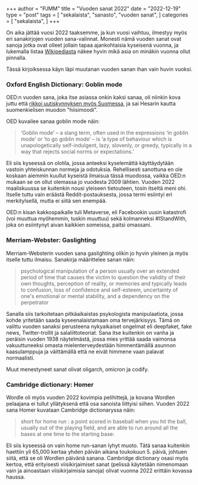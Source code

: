 +++
author = "PJMM"
title = "Vuoden sanat 2022"
date = "2022-12-19"
type = "post"
tags = [
    "sekalaista",
    "sanasto",
    "vuoden sanat",
    ]
categories = [
    "sekalaista",
]
+++

On aika jättää vuosi 2022 taaksemme, ja kun vuosi vaihtuu, ilmestyy myös eri sanakirjojen vuoden sana-valinnat. Monesti nämä vuoden sanat ovat sanoja jotka ovat olleet jollain tapaa ajankohtaisia kyseisenä vuonna, ja lukemalla listaa [Wikipediasta](https://en.wikipedia.org/wiki/Word_of_the_year) näkee hyvin mikä asia on minäkin vuonna ollut pinnalla. 

Tässä kirjoiksessa käyn läpi muutanan vuoden sanan ihan vain huvin vuoksi. 

### Oxford English Dictionary: Goblin mode
OED:n vuoden sana, joka itse asiassa onkin kaksi sanaa, oli niinkin kova juttu että [rikkoi uutiskynnyksen myös Suomessa](https://www.hs.fi/kulttuuri/art-2000009245966.html), ja sai Hesarin kautta suomenkielisen muodon "hiisimoodi".

OED kuvailee sanaa goblin mode näin:
>‘Goblin mode’ – a slang term, often used in the expressions ‘in goblin mode’ or ‘to go goblin mode’ – is ‘a type of behaviour which is unapologetically self-indulgent, lazy, slovenly, or greedy, typically in a way that rejects social norms or expectations.’

Eli siis kyseessä on olotila, jossa anteeksi kyselemättä käyttäydytään vastoin yhteiskunnan normeja ja odotuksia. Rehellisesti sanottuna en ole koskaan aiemmin kuullut kyseistä ilmaisua tässä muodossa, vaikka OED:n mukaan se on ollut olemassa jo vuodesta 2009 lähtien. Vuoden 2022 maaliskuussa se kuitenkin nousi yleiseen tietouteen, tosin itseltä meni ohi. Itselle tuttu vain eräästä Reddit-postauksesta, jossa termi esiintyi eri merkitylsellä, mutta ei siitä sen enempää.

OED:n kisan kakkospaikalle tuli Metaverse, eli Facebookin uusin katastrofi (voi muuttua myöhemmin, tuskin muuttuu) sekä kolmanneksi #IStandWith, joka on esiintynyt aivan kaikkien someissa, paitsi omassani.

### Merriam-Webster: Gaslighting
Merriam-Websterin vuoden sana gaslighting olikin jo hyvin yleinen ja myös itselle tuttu ilmaisu. Sanakirja määrittelee sanan näin:
>psychological manipulation of a person usually over an extended period of time that causes the victim to question the validity of their own thoughts, perception of reality, or memories and typically leads to confusion, loss of confidence and self-esteem, uncertainty of one's emotional or mental stability, and a dependency on the perpetrator

Sanalla siis tarkoitetaan pitkäaikaistas psykologista manipulaatiota, jossa kohde yritetään saada kyseenalaistamaan oma tervejärkisyys. Tämä on valittu vuoden sanaksi perusteena nykyaikaiset ongelmat eli deepfaket, fake news, Twitter-trollit ja salaliittoteoriat. Sana itse kuitenkin on vanha ja peräisin vuoden 1938 näytelmästä, jossa mies yrittää saada vaimonsa vakuuttuneeksi omasta mielenterveydestään himmentämällä asunnon kaasulamppuja ja väittämällä että ne eivät himmene vaan palavat normaalisti.

Muut menestyneet sanat olivat oligarch, omicron ja codify. 

### Cambridge dictionary: Homer
Wordle oli myös vuoden 2022 kovimpia pelihittejä, ja kovana Wordlen pelaajana ei tullut yllätyksenä että osa sanoista liittyisi siihen. Vuoden 2022 sana Homer kuvataan Cambridge dictionaryssa näin:
>short for home run : a point scored in baseball when you hit the ball, usually out of the playing field, and are able to run around all the bases at one time to the starting base:

Eli siis kyseessä on vain home run-sanan lyhyt muoto. Tätä sanaa kuitenkin haettiin yli 65,000 kertaa yhden päivän aikana toukokuun 5. päivä, johtuen siitä, että se oli Wordlen päivänä sanana. Cambridge dictionary osasi myös kertoa, että erityisesti viisikirjaimiset sanat (pelissä käytetään nimenomaan vain ja ainoastaan viisikirjaimisia sanoja) olivat vuonna 2022 erittäin kovassa haussa. 